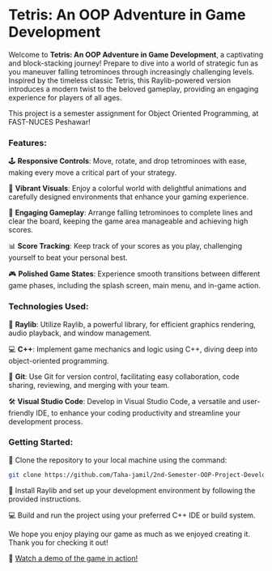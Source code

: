 # Tetris: An OOP Adventure in Game Development

Welcome to **Tetris: An OOP Adventure in Game Development**, a captivating and block-stacking journey! Prepare to dive into a world of strategic fun as you maneuver falling tetrominoes through increasingly challenging levels. Inspired by the timeless classic Tetris, this Raylib-powered version introduces a modern twist to the beloved gameplay, providing an engaging experience for players of all ages.

This project is a semester assignment for Object Oriented Programming, at FAST-NUCES Peshawar!

### Features:
🕹️ **Responsive Controls**: Move, rotate, and drop tetrominoes with ease, making every move a critical part of your strategy.

🌟 **Vibrant Visuals**: Enjoy a colorful world with delightful animations and carefully designed environments that enhance your gaming experience.

🧩 **Engaging Gameplay**: Arrange falling tetrominoes to complete lines and clear the board, keeping the game area manageable and achieving high scores.

📊 **Score Tracking**: Keep track of your scores as you play, challenging yourself to beat your personal best.

🎮 **Polished Game States**: Experience smooth transitions between different game phases, including the splash screen, main menu, and in-game action.

### Technologies Used:
🔧 **Raylib**: Utilize Raylib, a powerful library, for efficient graphics rendering, audio playback, and window management.

💻 **C++**: Implement game mechanics and logic using C++, diving deep into object-oriented programming.

📜 **Git**: Use Git for version control, facilitating easy collaboration, code sharing, reviewing, and merging with your team.

🛠️ **Visual Studio Code**: Develop in Visual Studio Code, a versatile and user-friendly IDE, to enhance your coding productivity and streamline your development process.

### Getting Started:
🔗 Clone the repository to your local machine using the command:
```bash
git clone https://github.com/Taha-jamil/2nd-Semester-OOP-Project-Developing-Tetris-with-Object-Oriented-Programming-and-Raylib.git
```

🚀 Install Raylib and set up your development environment by following the provided instructions.

💻 Build and run the project using your preferred C++ IDE or build system.

We hope you enjoy playing our game as much as we enjoyed creating it. Thank you for checking it out!

🎥 [Watch a demo of the game in action!](https://youtu.be/Vw390Xixp_s?si=dlH9n3W2HWaKbALQ)
